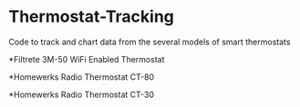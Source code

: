 Thermostat-Tracking
===================

Code to track and chart data from the several models of smart thermostats

*Filtrete 3M-50 WiFi Enabled Thermostat

*Homewerks Radio Thermostat CT-80

*Homewerks Radio Thermostat CT-30

